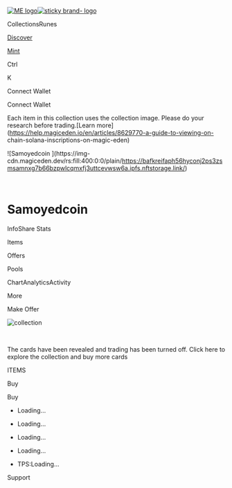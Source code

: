 [![ME
logo](/_next/image?url=https%3A%2F%2Fnext.cdn.magiceden.dev%2F_next%2Fstatic%2Fmedia%2Flogo_2.8aa56045.png&w=128&q=75)![sticky
brand-
logo](https://next.cdn.magiceden.dev/_next/static/media/logo_full_2.0e53796e.svg)](/)

CollectionsRunes

[Discover](/popular-collections)

[Mint](/launchpad)

Ctrl

K

Connect Wallet

Connect Wallet

Each item in this collection uses the collection image. Please do your
research before trading.[Learn
more](https://help.magiceden.io/en/articles/8629770-a-guide-to-viewing-on-
chain-solana-inscriptions-on-magic-eden)

![Samoyedcoin ](https://img-
cdn.magiceden.dev/rs:fill:400:0:0/plain/https://bafkreifaph56hyconj2ps3zsmsamnxg7b66bzpwlcqmxfj3uttcevwsw6a.ipfs.nftstorage.link/)

‌

# Samoyedcoin

InfoShare
Stats[](https://discord.gg/samoyedcoin)[](https://twitter.com/samoyedcoin)

Items

Offers

Pools

ChartAnalyticsActivity

More

Make Offer

![collection](https://bafkreifaph56hyconj2ps3zsmsamnxg7b66bzpwlcqmxfj3uttcevwsw6a.ipfs.nftstorage.link/)

‌

The cards have been revealed and trading has been turned off. Click here to
explore the collection and buy more cards

ITEMS

Buy

Buy

  * Loading...

  * Loading...

  * Loading...

  * Loading...

  * TPS:Loading...

Support

